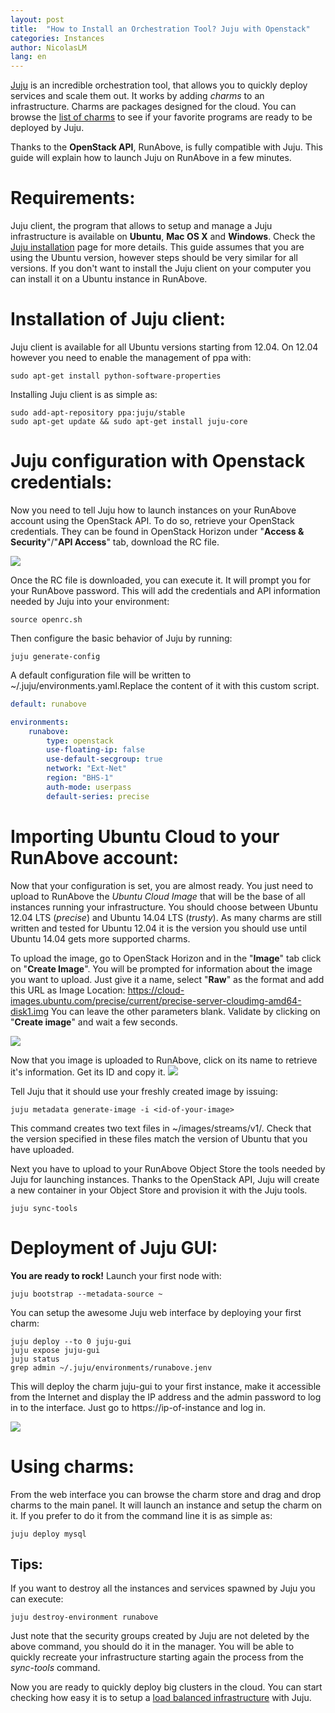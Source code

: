 ```yaml
---
layout: post
title:  "How to Install an Orchestration Tool? Juju with Openstack"
categories: Instances
author: NicolasLM
lang: en
---
```


[Juju](https://juju.ubuntu.com/) is an incredible orchestration tool, that allows you to quickly deploy services and scale them out. It works by adding _charms_ to an infrastructure. Charms are packages designed for the cloud. You can browse the [list of charms](https://jujucharms.com/) to see if your favorite programs are ready to be deployed by Juju.

Thanks to the __OpenStack API__, RunAbove, is fully compatible with Juju. This guide will explain how to launch Juju on RunAbove in a few minutes.

# Requirements:

Juju client, the program that allows to setup and manage a Juju infrastructure is available on __Ubuntu__, __Mac OS X__ and __Windows__. Check the [Juju installation](https://juju.ubuntu.com/install/) page for more details. This guide assumes that you are using the Ubuntu version, however steps should be very similar for all versions. If you don't want to install the Juju client on your computer you can install it on a Ubuntu instance in RunAbove.

# Installation of Juju client:
Juju client is available for all Ubuntu versions starting from 12.04. On 12.04 however you need to enable the management of ppa with:

```
sudo apt-get install python-software-properties
```

Installing Juju client is as simple as:

```
sudo add-apt-repository ppa:juju/stable
sudo apt-get update && sudo apt-get install juju-core
```

# Juju configuration with Openstack credentials:

Now you need to tell Juju how to launch instances on your RunAbove account using the OpenStack API. To do so, retrieve your OpenStack credentials. They can be found in OpenStack Horizon under "__Access & Security__"/"__API Access__" tab, download the RC file.

![](https://community.runabove.com/public/files/7eZ83Lg6GnPPP0ccKIUM.png)

Once the RC file is downloaded, you can execute it. It will prompt you for your RunAbove password. This will add the credentials and API information needed by Juju into your environment:

```
source openrc.sh
```

Then configure the basic behavior of Juju by running:

```
juju generate-config
```

A default configuration file will be written to ~/.juju/environments.yaml.Replace the content of it with this custom script.

```yaml
default: runabove

environments:
    runabove:
        type: openstack
        use-floating-ip: false
        use-default-secgroup: true
        network: "Ext-Net"
        region: "BHS-1"
        auth-mode: userpass
        default-series: precise

```

# Importing Ubuntu Cloud to your RunAbove account:
Now that your configuration is set, you are almost ready. You just need to upload to RunAbove the _Ubuntu Cloud Image_ that will be the base of all instances running your infrastructure. You should choose between Ubuntu 12.04 LTS (_precise_) and Ubuntu 14.04 LTS (_trusty_). As many charms are still written and tested for Ubuntu 12.04 it is the version you should use until Ubuntu 14.04 gets more supported charms.

To upload the image, go to OpenStack Horizon and in the "__Image__" tab click on "__Create Image__". You will be prompted for information about the image you want to upload. Just give it a name, select "__Raw__" as the format and add this URL as Image Location: https://cloud-images.ubuntu.com/precise/current/precise-server-cloudimg-amd64-disk1.img
You can leave the other parameters blank. Validate by clicking on "__Create image__" and wait a few seconds.

![](https://community.runabove.com/public/files/N3ZEuPNtiosfVVaUzDnh.png)

Now that you image is uploaded to RunAbove, click on its name to retrieve it's information. Get its ID and copy it.
![](https://community.runabove.com/public/files/XON819vXa9nAFuApt6Eu.png)

Tell Juju that it should use your freshly created image by issuing:

```
juju metadata generate-image -i <id-of-your-image>
```

This command creates two text files in ~/images/streams/v1/. Check that the version specified in these files match the version of Ubuntu that you have uploaded.

Next you have to upload to your RunAbove Object Store the tools needed by Juju for launching instances. Thanks to the OpenStack API, Juju will create a new container in your Object Store and provision it with the Juju tools.

```
juju sync-tools
```

# Deployment of Juju GUI:

__You are ready to rock!__
Launch your first node with:

```
juju bootstrap --metadata-source ~
```

You can setup the awesome Juju web interface by deploying your first charm:

```
juju deploy --to 0 juju-gui
juju expose juju-gui
juju status
grep admin ~/.juju/environments/runabove.jenv
```

This will deploy the charm juju-gui to your first instance, make it accessible from the Internet and display the IP address and the admin password to log in to the interface.
Just go to https://ip-of-instance and log in.

![](https://community.runabove.com/public/files/cfmh9SyjCImN3sm9P33t.png)

# Using charms:

From the web interface you can browse the charm store and drag and drop charms to the main panel. It will launch an instance and setup the charm on it. If you prefer to do it from the command line it is as simple as:

```
juju deploy mysql
```

## Tips:

If you want to destroy all the instances and services spawned by Juju you can execute:

```
juju destroy-environment runabove
```

Just note that the security groups created by Juju are not deleted by the above command, you should do it in the manager. You will be able to quickly recreate your infrastructure starting again the process from the _sync-tools_ command.

Now you are ready to quickly deploy big clusters in the cloud. You can start checking how easy it is to setup a [load balanced infrastructure](/kb/en/instances/deploy-load-balanced-wordpress.html) with Juju.
